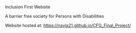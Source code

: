 Inclusion First Website

A barrier free society for Persons with Disabilities

Website hosted at: https://nayla21.github.io/CFG_Final_Project/
